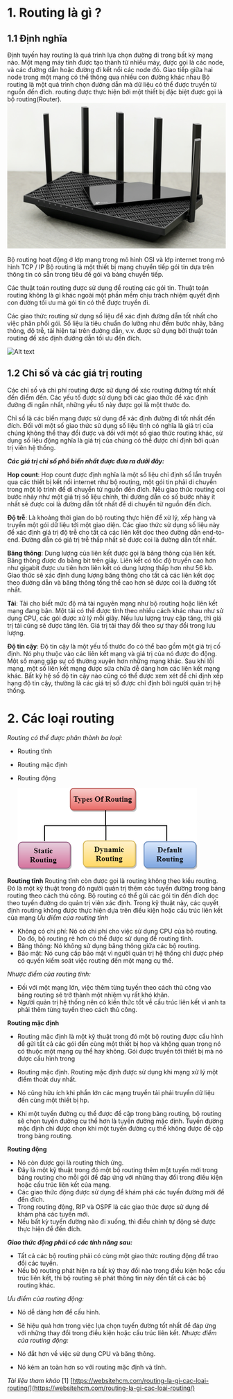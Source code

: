 # 1. Routing là gì ?
## 1.1 Định nghĩa 
Định tuyến hay routing là quá trình lựa chọn đường đi trong bất kỳ mạng nào. Một mạng máy tính được tạo thành từ nhiều máy, được gọi là các node, và các đường dẫn hoặc đường đi kết nối các node đó. Giao tiếp giữa hai node trong một mạng có thể thông qua nhiều con đường khác nhau
Bộ routing là một quá trình chọn đường dẫn mà dữ liệu có thể được truyền từ nguồn đến đích. routing được thực hiện bởi một thiết bị đặc biệt được gọi là bộ routing(Router).
![Alt text](../imgs/wifi-router-chuan-wifi-6-ax5400-tp-link-archer-ax73-den-3-1.jpg)

Bộ routing hoạt động ở lớp mạng trong mô hình OSI và lớp internet trong mô hình TCP / IP
Bộ routing là một thiết bị mạng chuyển tiếp gói tin dựa trên thông tin có sẵn trong tiêu đề gói và bảng chuyển tiếp.

Các thuật toán routing được sử dụng để routing các gói tin. Thuật toán routing không là gì khác ngoài một phần mềm chịu trách nhiệm quyết định con đường tối ưu mà gói tin có thể được truyền đi.

Các giao thức routing sử dụng số liệu để xác định đường dẫn tốt nhất cho việc phân phối gói. Số liệu là tiêu chuẩn đo lường như đếm bước nhảy, băng thông, độ trễ, tải hiện tại trên đường dẫn, v.v. được sử dụng bởi thuật toán routing để xác định đường dẫn tối ưu đến đích.

![Alt text](../imgs/what-is-routing-1200x627.png)


## 1.2 Chỉ số và các giá trị routing
Các chỉ số và chi phí routing được sử dụng để xác routing đường tốt nhất đến điểm đến. Các yếu tố được sử dụng bởi các giao thức để xác định đường đi ngắn nhất, những yếu tố này được gọi là một thước đo.

Chỉ số là các biến mạng được sử dụng để xác định đường đi tốt nhất đến đích. Đối với một số giao thức sử dụng số liệu tĩnh có nghĩa là giá trị của chúng không thể thay đổi được và đối với một số giao thức routing khác, sử dụng số liệu động nghĩa là giá trị của chúng có thể được chỉ định bởi quản trị viên hệ thống.

***Các giá trị chỉ số phổ biến nhất được đưa ra dưới đây:***

**Hop count**: Hop count được định nghĩa là một số liệu chỉ định số lần truyền qua các thiết bị kết nối internet như bộ routing, một gói tin phải di chuyển trong một lộ trình để di chuyển từ nguồn đến đích. Nếu giao thức routing coi bước nhảy như một giá trị số liệu chính, thì đường dẫn có số bước nhảy ít nhất sẽ được coi là đường dẫn tốt nhất để di chuyển từ nguồn đến đích.  

**Độ trễ**: Là khoảng thời gian do bộ routing thực hiện để xử lý, xếp hàng và truyền một gói dữ liệu tới một giao diện. Các giao thức sử dụng số liệu này để xác định giá trị độ trễ cho tất cả các liên kết dọc theo đường dẫn end-to-end. Đường dẫn có giá trị trễ thấp nhất sẽ được coi là đường dẫn tốt nhất.
  

**Băng thông**: Dung lượng của liên kết được gọi là băng thông của liên kết. Băng thông được đo bằng bit trên giây. Liên kết có tốc độ truyền cao hơn như gigabit được ưu tiên hơn liên kết có dung lượng thấp hơn như 56 kb. Giao thức sẽ xác định dung lượng băng thông cho tất cả các liên kết dọc theo đường dẫn và băng thông tổng thể cao hơn sẽ được coi là đường tốt nhất.   

**Tải**: Tải cho biết mức độ mà tài nguyên mạng như bộ routing hoặc liên kết mạng đang bận. Một tải có thể được tính theo nhiều cách khác nhau như sử dụng CPU, các gói được xử lý mỗi giây. Nếu lưu lượng truy cập tăng, thì giá trị tải cũng sẽ được tăng lên. Giá trị tải thay đổi theo sự thay đổi trong lưu lượng.   

**Độ tin cậy**: Độ tin cậy là một yếu tố thước đo có thể bao gồm một giá trị cố định. Nó phụ thuộc vào các liên kết mạng và giá trị của nó được đo động. Một số mạng gặp sự cố thường xuyên hơn những mạng khác. Sau khi lỗi mạng, một số liên kết mạng được sửa chữa dễ dàng hơn các liên kết mạng khác. Bất kỳ hệ số độ tin cậy nào cũng có thể được xem xét để chỉ định xếp hạng độ tin cậy, thường là các giá trị số được chỉ định bởi người quản trị hệ thống.

# 2. Các loại routing 
*Routing có thể được phân thành ba loại:*

- Routing tĩnh
- Routing mặc định
- Routing động

    ![Alt text](../imgs/image-86.png.png)

**Routing tĩnh**
Routing tĩnh còn được gọi là routing không theo kiểu routing.
Đó là một kỹ thuật trong đó người quản trị thêm các tuyến đường trong bảng routing theo cách thủ công. Bộ routing có thể gửi các gói tin đến đích dọc theo tuyến đường do quản trị viên xác định. Trong kỹ thuật này, các quyết định routing không được thực hiện dựa trên điều kiện hoặc cấu trúc liên kết của mạng
*Ưu điểm của routing tĩnh*

- Không có chi phí: Nó có chi phí cho việc sử dụng CPU của bộ routing. Do đó, bộ routing rẻ hơn có thể được sử dụng để routing tĩnh.
- Băng thông: Nó không sử dụng băng thông giữa các bộ routing.
- Bảo mật: Nó cung cấp bảo mật vì người quản trị hệ thống chỉ được phép có quyền kiểm soát việc routing đến một mạng cụ thể.


*Nhược điểm của routing tĩnh:*



- Đối với một mạng lớn, việc thêm từng tuyến theo cách thủ công vào bảng routing sẽ trở thành một nhiệm vụ rất khó khăn.
- Người quản trị hệ thống nên có kiến ​​thức tốt về cấu trúc liên kết vì anh ta phải thêm từng tuyến theo cách thủ công.

**Routing mặc định**

- Routing mặc định là một kỹ thuật trong đó một bộ routing được cấu hình để gửi tất cả các gói đến cùng một thiết bị hop và không quan trọng nó có thuộc một mạng cụ thể hay không. Gói được truyền tới thiết bị mà nó được cấu hình trong 
  
- Routing mặc định. Routing mặc định được sử dụng khi mạng xử lý một điểm thoát duy nhất.
- Nó cũng hữu ích khi phần lớn các mạng truyền tải phải truyền dữ liệu đến cùng một thiết bị hp.

- Khi một tuyến đường cụ thể được đề cập trong bảng routing, bộ routing sẽ chọn tuyến đường cụ thể hơn là tuyến đường mặc định. Tuyến đường mặc định chỉ được chọn khi một tuyến đường cụ thể không được đề cập trong bảng routing.


**Routing động**

- Nó còn được gọi là routing thích ứng.
- Đây là một kỹ thuật trong đó một bộ routing thêm một tuyến mới trong bảng routing cho mỗi gói để đáp ứng với những thay đổi trong điều kiện hoặc cấu trúc liên kết của mạng.
- Các giao thức động được sử dụng để khám phá các tuyến đường mới để đến đích.
- Trong routing động, RIP và OSPF là các giao thức được sử dụng để khám phá các tuyến mới.
- Nếu bất kỳ tuyến đường nào đi xuống, thì điều chỉnh tự động sẽ được thực hiện để đến đích.


***Giao thức động phải có các tính năng sau:***

- Tất cả các bộ routing phải có cùng một giao thức routing động để trao đổi các tuyến.
- Nếu bộ routing phát hiện ra bất kỳ thay đổi nào trong điều kiện hoặc cấu trúc liên kết, thì bộ routing sẽ phát thông tin này đến tất cả các bộ routing khác.


*Ưu điểm của routing động:*
- Nó dễ dàng hơn để cấu hình.
- Sẽ hiệu quả hơn trong việc lựa chọn tuyến đường tốt nhất để đáp ứng với những thay đổi trong điều kiện hoặc cấu trúc liên kết.
*Nhược điểm của routing động:*

- Nó đắt hơn về việc sử dụng CPU và băng thông.
- Nó kém an toàn hơn so với routing mặc định và tĩnh.


*Tài liệu tham khảo*
[1] [https://websitehcm.com/routing-la-gi-cac-loai-routing/](https://websitehcm.com/routing-la-gi-cac-loai-routing/)
